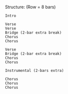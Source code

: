 Structure: (Row = 8 bars)

    Intro
    
    Verse
    Verse
    Bridge (2-bar extra break)
    Chorus
    Chorus
    
    Verse
    Bridge (2-bar extra break)
    Chorus
    Chorus
    
    Instrumental (2-bars extra)
    
    Chorus
    Chorus
    Chorus
